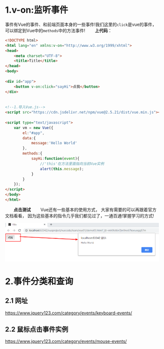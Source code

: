 # 1.v-on:监听事件

​	事件有Vue的事件、和前端页面本身的一些事件!我们这里的`click`是vue的事件， 可以绑定到Vue中的`methods`中的方法事件!
  **上代码**：

```html
<!DOCTYPE html>
<html lang="en" xmlns:v-on="http://www.w3.org/1999/xhtml">
<head>
    <meta charset="UTF-8">
    <title>Title</title>
</head>
<body>

<div id="app">
    <button v-on:click="sayHi">点我</button>
</div>


<!--1.导入Vue.js-->
<script src="https://cdn.jsdelivr.net/npm/vue@2.5.21/dist/vue.min.js"></script>

<script type="text/javascript">
    var vm = new Vue({
        el:"#app",
        data:{
            message:'Hello World'
        },
        methods:{
            sayHi:function(event){
                //'this'在方法里面指向当前Vue实例
                alert(this.message);
            }
        }
    });
</script>
</body>
</html>
```

  **点击测试**
  Vue还有一些基本的使用方式， 大家有需要的可以再跟着官方文档看看， 因为这些基本的指令几乎我们都见过了，一通百通!掌握学习的方式!

![1604737734819](04Vue事件v-on.assets/1604737734819.png)



# 2.事件分类和查询

## 2.1 网址

https://www.jquery123.com/category/events/keyboard-events/

## 2.2 鼠标点击事件实例

https://www.jquery123.com/category/events/mouse-events/





